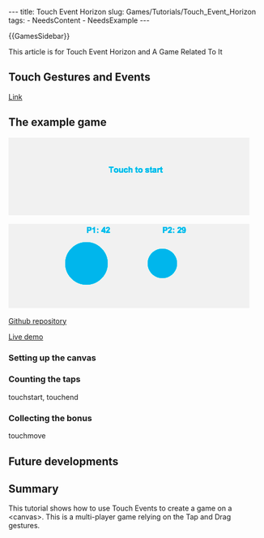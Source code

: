 --- title: Touch Event Horizon slug: Games/Tutorials/Touch_Event_Horizon tags: - NeedsContent - NeedsExample ---

{{GamesSidebar}}

<span class="seoSummary">This article is for Touch Event Horizon and A Game Related To It</span>

## Touch Gestures and Events

[Link](/en-US/docs/Web/Apps/Fundamentals/User_input_methods/Touch_Gestures_and_Events)

## The example game

![](touch-to-start.png)

![](tapping.png)

[Github repository](https://github.com/EnclaveGames/Touch-Event-Horizon)

[Live demo](https://touch.enclavegames.com/)

### Setting up the canvas

### Counting the taps

touchstart, touchend

### Collecting the bonus

touchmove

## Future developments

## Summary

<span class="seoSummary">This tutorial shows how to use Touch Events to create a game on a &lt;canvas&gt;. This is a multi-player game relying on the Tap and Drag gestures.</span>
